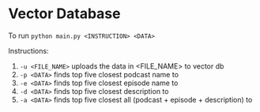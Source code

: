 # Vector Database

To run `python main.py <INSTRUCTION> <DATA>`

Instructions:
1. `-u <FILE_NAME>` uploads the data in <FILE_NAME> to vector db
2. `-p <DATA>` finds top five closest podcast name to <DATA>
3. `-e <DATA>` finds top five closest episode name to <DATA>
4. `-d <DATA>` finds top five closest description to <DATA>
5. `-a <DATA>` finds top five closest all (podcast + episode + description) to <DATA>
